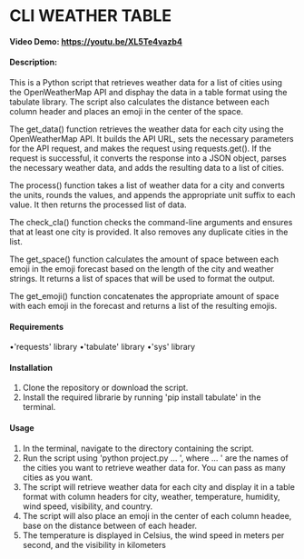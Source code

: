 # CLI WEATHER TABLE
#### Video Demo:  https://youtu.be/XL5Te4vazb4
#### Description:
This is a Python script that retrieves weather data for a list of cities using the OpenWeatherMap API and disphay the data in a table format using the tabulate library. The script also calculates the distance between each column header and places an emoji in the center of the space.

The get_data() function retrieves the weather data for each city using the OpenWeatherMap API. It builds the API URL, sets the necessary parameters for the API request, and makes the request using requests.get(). If the request is successful, it converts the response into a JSON object, parses the necessary weather data, and adds the resulting data to a list of cities.

The process() function takes a list of weather data for a city and converts the units, rounds the values, and appends the appropriate unit suffix to each value. It then returns the processed list of data.

The check_cla() function checks the command-line arguments and ensures that at least one city is provided. It also removes any duplicate cities in the list.

The get_space() function calculates the amount of space between each emoji in the emoji forecast based on the length of the city and weather strings. It returns a list of spaces that will be used to format the output.

The get_emoji() function concatenates the appropriate amount of space with each emoji in the forecast and returns a list of the resulting emojis.
#### Requirements
•'requests' library
•'tabulate' library
•'sys' library
#### Installation
1. Clone the repository or download the script.
2. Install the required librarie by running 'pip install tabulate' in the terminal.
#### Usage
1. In the terminal, navigate to the directory containing the script.
2. Run the script using 'python project.py <city1> <city2> ... <cityN>', where <city1> <city2> ... <cityN>' are the names of the cities you want to retrieve weather data for. You can pass as many cities as you want.
3. The script will retrieve weather data for each city and display it in a table format with column headers for city, weather, temperature, humidity, wind speed, visibility, and country.
4. The script will also place an emoji in the center of each column headee, base on the distance between of each header.
5. The temperature is displayed in Celsius, the wind speed in meters per second, and the visibility in kilometers